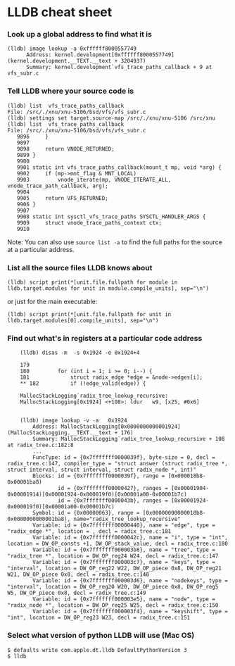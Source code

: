 LLDB cheat sheet
================

<a name="imaloo"></a>
### Look up a global address to find what it is


    (lldb) image lookup -a 0xffffff8000557749
          Address: kernel.development[0xffffff8000557749] (kernel.development.__TEXT.__text + 3204937)
          Summary: kernel.development`vfs_trace_paths_callback + 9 at vfs_subr.c
          

<a name="source"></a>
### Tell LLDB where your source code is

    (lldb) list  vfs_trace_paths_callback
    File: /src/./xnu/xnu-5106/bsd/vfs/vfs_subr.c
    (lldb) settings set target.source-map /src/./xnu/xnu-5106 /src/xnu
    (lldb) list  vfs_trace_paths_callback
    File: /src/./xnu/xnu-5106/bsd/vfs/vfs_subr.c
       9896		}
       9897	
       9898		return VNODE_RETURNED;
       9899	}
       9900	
       9901	static int vfs_trace_paths_callback(mount_t mp, void *arg) {
       9902		if (mp->mnt_flag & MNT_LOCAL)
       9903			vnode_iterate(mp, VNODE_ITERATE_ALL, vnode_trace_path_callback, arg);
       9904	
       9905		return VFS_RETURNED;
       9906	}
       9907	
       9908	static int sysctl_vfs_trace_paths SYSCTL_HANDLER_ARGS {
       9909		struct vnode_trace_paths_context ctx;
       9910	


Note: You can also use `source list -a` to find the full paths for the source at a particular address.

### List all the source files LLDB knows about

    (lldb) script print(*[unit.file.fullpath for module in lldb.target.modules for unit in module.compile_units], sep="\n")

or just for the main executable:

    (lldb) script print(*[unit.file.fullpath for unit in lldb.target.modules[0].compile_units], sep="\n")


<a name="registers-at-pc"></a>
### Find out what's in registers at a particular code address

        (lldb) disas -m  -s 0x1924 -e 0x1924+4

        179 	
        180 		for (int i = 1; i >= 0; i--) {
        181 			struct radix_edge *edge = &node->edges[i];
        ** 182 			if (!edge_valid(edge)) {

        MallocStackLogging`radix_tree_lookup_recursive:
        MallocStackLogging[0x1924] <+108>: ldur   w9, [x25, #0x6]


        (lldb) image lookup -v -a   0x1924
            Address: MallocStackLogging[0x0000000000001924] (MallocStackLogging.__TEXT.__text + 176)
            Summary: MallocStackLogging`radix_tree_lookup_recursive + 108 at radix_tree.c:182:8
            ...
            FuncType: id = {0x7fffffff0000039f}, byte-size = 0, decl = radix_tree.c:147, compiler_type = "struct answer (struct radix_tree *, struct interval, struct interval, struct radix_node *, int)"
            Blocks: id = {0x7fffffff0000039f}, range = [0x000018b8-0x00001ba8)
                    id = {0x7fffffff00000427}, ranges = [0x00001904-0x00001914)[0x00001924-0x000019f0)[0x00001a00-0x00001b7c)
                    id = {0x7fffffff0000043b}, ranges = [0x00001924-0x000019f0)[0x00001a00-0x00001b7c)
            Symbol: id = {0x00000063}, range = [0x00000000000018b8-0x0000000000001ba8), name="radix_tree_lookup_recursive"
            Variable: id = {0x7fffffff00000440}, name = "edge", type = "radix_edge *", location = , decl = radix_tree.c:181
            Variable: id = {0x7fffffff0000042c}, name = "i", type = "int", location = DW_OP_consts +1, DW_OP_stack_value, decl = radix_tree.c:180
            Variable: id = {0x7fffffff000003b8}, name = "tree", type = "radix_tree *", location = DW_OP_reg24 W24, decl = radix_tree.c:147
            Variable: id = {0x7fffffff000003c7}, name = "keys", type = "interval", location = DW_OP_reg22 W22, DW_OP_piece 0x8, DW_OP_reg21 W21, DW_OP_piece 0x8, decl = radix_tree.c:148
            Variable: id = {0x7fffffff000003d6}, name = "nodekeys", type = "interval", location = DW_OP_reg20 W20, DW_OP_piece 0x8, DW_OP_reg5 W5, DW_OP_piece 0x8, decl = radix_tree.c:149
            Variable: id = {0x7fffffff000003e5}, name = "node", type = "radix_node *", location = DW_OP_reg25 W25, decl = radix_tree.c:150
            Variable: id = {0x7fffffff000003f4}, name = "keyshift", type = "int", location = DW_OP_reg23 W23, decl = radix_tree.c:151

    
<a name="python-version"></a>
### Select what version of python LLDB will use (Mac OS)

    $ defaults write com.apple.dt.lldb DefaultPythonVersion 3
    $ lldb
